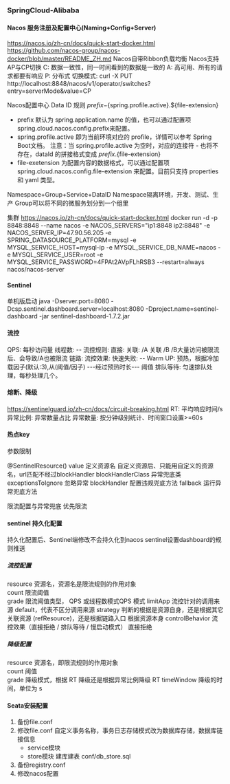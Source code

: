 ### SpringCloud-Alibaba
#### Nacos 服务注册及配置中心(Naming+Config+Server)
https://nacos.io/zh-cn/docs/quick-start-docker.html
https://github.com/nacos-group/nacos-docker/blob/master/README_ZH.md
Nacos自带Ribbon负载均衡
Nacos支持AP与CP切换
C: 数据一致性，同一时间看到的数据是一致的
A: 高可用、所有的请求都要有响应
P: 分布式
切换模式: curl -X PUT http://localhost:8848/nacos/v1/operator/switches?entry=serverMode&value=CP


Nacos配置中心 Data ID 规则
${prefix}-${spring.profile.active}.${file-extension}
- prefix 默认为 spring.application.name 的值，也可以通过配置项 spring.cloud.nacos.config.prefix来配置。
- spring.profile.active 即为当前环境对应的 profile，详情可以参考 Spring Boot文档。 注意：当 spring.profile.active 为空时，对应的连接符 - 也将不存在，dataId 的拼接格式变成 ${prefix}.${file-extension}
- file-exetension 为配置内容的数据格式，可以通过配置项 spring.cloud.nacos.config.file-extension 来配置。目前只支持 properties 和 yaml 类型。


Namespace+Group+Service+DataID
Namespace隔离环境，开发、测试、生产
Group可以将不同的微服务划分到一个组里

集群 https://nacos.io/zh-cn/docs/quick-start-docker.html
docker run -d -p 8848:8848 --name nacos 
-e NACOS_SERVERS="ip1:8848 ip2:8848" 
-e NACOS_SERVER_IP=47.90.56.205 
-e SPRING_DATASOURCE_PLATFORM=mysql 
-e MYSQL_SERVICE_HOST=mysql-ip 
-e MYSQL_SERVICE_DB_NAME=nacos 
-e MYSQL_SERVICE_USER=root 
-e MYSQL_SERVICE_PASSWORD=4FPAt2AVpFLhRSB3 
--restart=always 
nacos/nacos-server



#### Sentinel
单机版启动
java -Dserver.port=8080 -Dcsp.sentinel.dashboard.server=localhost:8080 -Dproject.name=sentinel-dashboard -jar sentinel-dashboard-1.7.2.jar
#### 流控
QPS: 每秒访问量
线程数: --
流控规则:
直接: 
关联: /A 关联 /B    /B大量访问被限流后、会导致/A也被限流
链路:
流控效果:
快速失败: --
Warm UP: 预热，根据冷加载因子(默认:3),从(阈值/因子) ---经过预热时长--- 阈值
排队等待: 匀速排队处理，每秒处理几个。
#### 熔断、降级
https://sentinelguard.io/zh-cn/docs/circuit-breaking.html
RT: 平均响应时间/s 
异常比例: 异常数量占比
异常数量: 按分钟级别统计、时间窗口设置>=60s

#### 热点key
参数限制


@SentinelResource()
value 定义资源名             自定义资源后、只能用自定义的资源名，url匹配不经过blockHandler
blockHandlerClass 异常兜底类
exceptionsToIgnore 忽略异常
blockHandler 配置违规兜底方法
fallback 运行异常兜底方法


限流配置与异常兜底  优先限流

#### sentinel 持久化配置
持久化配置后、Sentinel端修改不会持久化到nacos
sentinel设置dashboard的规则推送
##### 流控配置
resource 资源名，资源名是限流规则的作用对象   
count 限流阈值   
grade 限流阈值类型，
QPS 或线程数模式QPS 模式 
limitApp 流控针对的调用来源 default，代表不区分调用来源 
strategy 判断的根据是资源自身，还是根据其它关联资源 (refResource)，还是根据链路入口 根据资源本身 
controlBehavior 流控效果（直接拒绝 / 排队等待 / 慢启动模式） 直接拒绝

##### 降级配置
resource 资源名，即限流规则的作用对象   
count 阈值   
grade 降级模式，根据 RT 降级还是根据异常比例降级 RT 
timeWindow 降级的时间，单位为 s




#### Seata安装配置
1. 备份file.conf
2. 修改file.conf 自定义事务名称，事务日志存储模式改为数据库存储，数据库链接信息
   - service模块
   - store模块
   建库建表 conf/db_store.sql
3. 备份registry.conf
4. 修改nacos配置